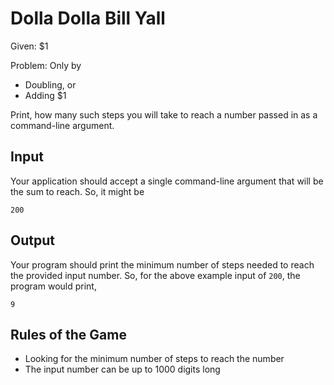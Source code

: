 # Dolla Dolla Bill Yall 

Given: $1

Problem: Only by
 - Doubling, or
 - Adding $1  

Print, how many such steps you will take to reach a number passed in as a command-line argument.

## Input

Your application should accept a single command-line argument that will be the sum to reach. So, it might be 
```
200
```

## Output

Your program should print the minimum number of steps needed to reach the provided input number. So, for the above example input of `200`, the program would print,

```
9
```

## Rules of the Game

* Looking for the minimum number of steps to reach the number
* The input number can be up to 1000 digits long
